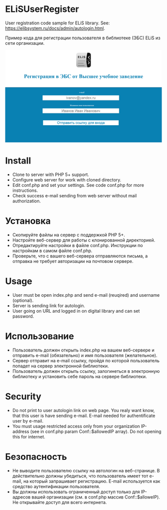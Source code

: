 # ELiSUserRegister

User registration code sample for ELiS library. See: https://elibsystem.ru/docs/admin/autologin.html.

Пример кода для регистрации пользователя в библиотеке (ЭБС) ELiS из сети организации.

![screenshot](https://github.com/borovinskiy/ELiSUserRegister/blob/master/screenshot.png)

# Install

* Clone to server with PHP 5+ support.
* Configure web server for work with cloned directory.
* Edit conf.php and set your settings. See code conf.php for more instructions.
* Check success e-mail sending from web server without mail authorization.

# Установка

* Скопируйте файлы на сервер с поддержкой PHP 5+.
* Настройте веб-сервер для работы с клонированной директорией.
* Отредактируйте настройки в файле conf.php. Инструкции по настройкам в самом файле conf.php.
* Проверьте, что с вашего веб-сервера отправляются письма, а отправка не требует авторизации на почтовом сервере.

# Usage

* User must be open index.php and send e-mail (reuqired) and username (optional).
* Server is sending link for autologin.
* User going on URL and logged in on digital library and can set password.

# Использование

* Пользователь должен открыть index.php на вашем веб-сервере и отправить e-mail (обязательно) и имя пользователя (желательное).
* Сервер отправит на e-mail ссылку, пройдя по которой пользователь попадет на сервер электронной библиотеки.
* Пользователь должен открыть ссылку, залогинеться в электронную библиотеку и установить себе пароль на сервере библиотеки.

# Security

* Do not print to user autologin link on web page. You realy want know, that this user is have sending e-mail. E-mail needed for authentificate user by e-mail.
* You must usage restricted access only from your organization IP-address (see in conf.php param Conf::$allowedIP array). Do not opening this for internet.

# Безопасность

* Не выводите пользователю ссылку на автологин на веб-странице. В действительно должны убедиться, что пользователь имеет тот e-mail, на который запрашивает регистрацию. E-mail используется как средство аутентификации пользователя.
* Вы должны использовать ограниченный доступ только для IP-адресов вашей организации (см. в conf.php массив Conf::$alloweIP). Не открывайте доступ для всего интернета.
